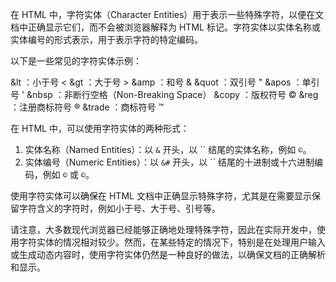 在 HTML 中，字符实体（Character Entities）用于表示一些特殊字符，以便在文档中正确显示它们，而不会被浏览器解释为 HTML 标记。字符实体以实体名称或实体编号的形式表示，用于表示字符的特定编码。

以下是一些常见的字符实体示例：

&lt ：小于号 <
&gt ：大于号 >
&amp ：和号 &
&quot ：双引号 "
&apos ：单引号 '
&nbsp ：非断行空格（Non-Breaking Space）
&copy ：版权符号 ©
&reg ：注册商标符号 ®
&trade ：商标符号 ™

在 HTML 中，可以使用字符实体的两种形式：

1. 实体名称（Named Entities）：以 `&` 开头，以 `` 结尾的实体名称，例如 `©`。
2. 实体编号（Numeric Entities）：以 `&#` 开头，以 `` 结尾的十进制或十六进制编码，例如 `©` 或 `©`。

使用字符实体可以确保在 HTML 文档中正确显示特殊字符，尤其是在需要显示保留字符含义的字符时，例如小于号、大于号、引号等。

请注意，大多数现代浏览器已经能够正确地处理特殊字符，因此在实际开发中，使用字符实体的情况相对较少。然而，在某些特定的情况下，特别是在处理用户输入或生成动态内容时，使用字符实体仍然是一种良好的做法，以确保文档的正确解析和显示。